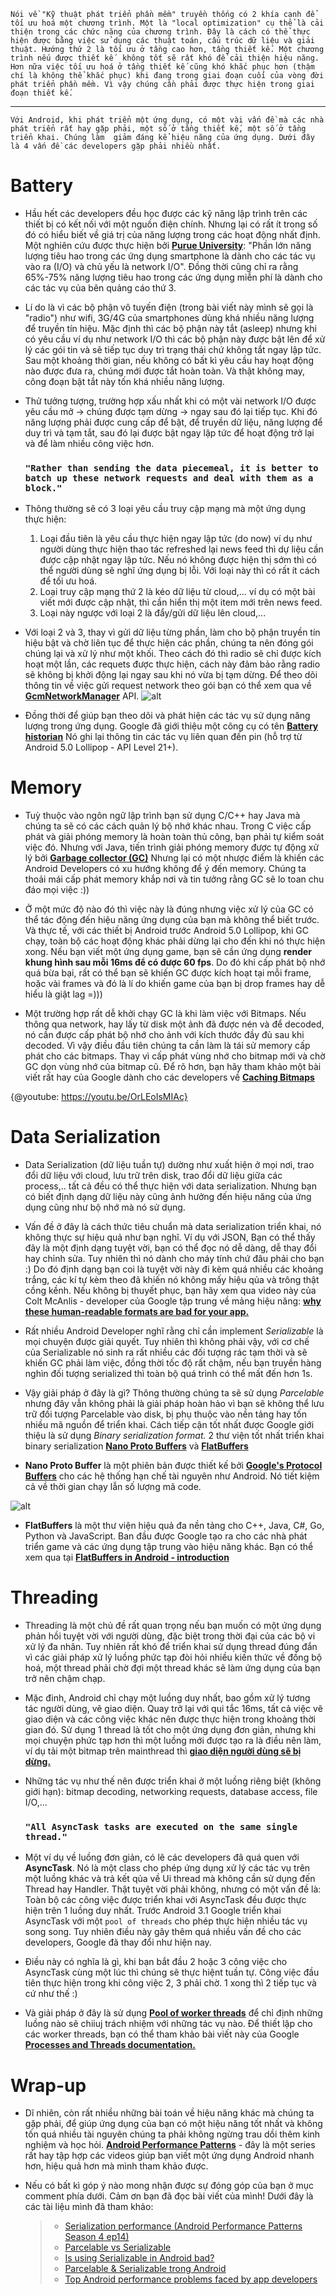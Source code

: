 `Nói về "Kỹ thuật phát triển phần mềm" truyền thống có 2 khía cạnh để tối ưu hoá một chương trình. Một là "local optimization" cụ thể là cải thiện trong các chức năng của chương trình. Đây là cách có thể thực hiện được bằng việc sử dụng các thuật toán, cấu trúc dữ liệu và giải thuật. Hướng thứ 2 là tối ưu ở tầng cao hơn, tầng thiết kế. Một chương trình nếu được thiết kế  không tốt sẽ rất khó để cải thiện hiệu năng. Hơn nữa việc tối ưu hoá ở tầng thiết kế cũng khó khắc phục hơn (thậm chí là không thể khắc phục) khi đang trong giai đoạn cuối của vòng đời phát triển phần mềm. Vì vậy chúng cần phải được thực hiện trong giai đoạn thiết kế. `

-----

`Với Android, khi phát triển một ứng dụng, có một vài vấn đề mà các nhà phát triển rất hay gặp phải, một số ở tầng thiết kế, một số ở tầng triển khai. Chúng làm  giảm đáng kể hiệu năng của ứng dụng. Dưới đây là 4 vấn đề các developers gặp phải nhiều nhất. `

# Battery
- Hầu hết các developers đều học được các kỹ năng lập trình trên các thiết bị có kết nối với một nguồn điện chính. Nhưng lại có rất ít trong số đó có hiểu biết về giá trị của năng lượng trong các hoạt động nhất định. Một nghiên cứu được thực hiện bởi **[Purue University](https://www.microsoft.com/en-us/research/people/?from=http%3A%2F%2Fresearch.microsoft.com%2Fen-us%2Fpeople%2Fmzh%2Feurosys-2012.pdf)**: "Phần lớn năng lượng tiêu hao trong các ứng dụng smartphone là dành cho các tác vụ vào ra (I/O) và chủ yếu là network I/O". Đồng thời cũng chỉ ra rằng 65%-75% năng lượng tiêu hao trong các ứng dụng miễn phí là dành cho các tác vụ của bên quảng cáo thứ 3.

- Lí do là vì các bộ phận vô tuyến điện (trong bài viết này mình sẽ gọi là "radio") như wifi, 3G/4G của smartphones dùng khá nhiều năng lượng để truyền tín hiệu. Mặc định thì các bộ phận này tắt (asleep) nhưng khi có yêu cầu ví dụ như network I/O thì các bộ phận này được bật lên để xử lý các gói tin và sẽ tiếp tục duy trì trạng thái chứ không tắt ngay lập tức. Sau một khoảng thời gian, nếu không có bất kì yêu cầu hay hoạt động nào được đưa ra, chúng mới được tắt hoàn toàn. Và thật không may, công đoạn bật tắt này tốn khá nhiều năng lượng. 

- Thử tưởng tượng, trường hợp xấu nhất khi có một vài network I/O được yêu cầu mở -> chúng được tạm dừng -> ngay sau đó lại tiếp tục. Khi đó năng lượng phải được cung cấp để bật, để truyền dữ liệu, năng lượng để duy trì và tạm tắt, sau đó lại được bật ngay lập tức để hoạt động trở lại và để làm nhiều công việc hơn. 

  ### `"Rather than sending the data piecemeal, it is better to batch up these network requests and deal with them as a block."`

- Thông thường sẽ có 3 loại yêu cầu truy cập mạng mà một ứng dụng thực hiện: 
    1. Loại đầu tiên là yêu cầu thực hiện ngay lập tức (do now) ví dụ như người dùng thực hiện thao tác refreshed lại news feed thì dự liệu cần được cập nhật ngay lập tức. Nếu nó không được hiện thị sớm thì có thể người dùng sẽ nghĩ ứng dụng bị lỗi. Với loại này thì có rất ít cách để tối ưu hoá.
    2. Loại truy cập mạng thứ 2 là kéo dữ liệu từ cloud,... ví dụ có một bài viết mới được cập nhật, thì cần hiển thị một item mới trên news feed.
    3. Loại này ngược với loại 2 là đẩy/gửi dữ liệu lên cloud,... 
   
- Với loại 2 và 3, thay vì gửi dữ liệu từng phần, làm cho bộ phận truyền tín hiệu bật và chờ liên tục để thực hiện các phần, chúng ta nên đóng gói chúng lại và xử lý như một khối. Theo cách đó thì radio sẽ chỉ được kích hoạt một lần, các requets được thực hiện, cách này đảm bảo rằng radio sẽ không bị khởi động lại ngay sau khi nó vừa bị tạm dừng. Để theo dõi thông tin về việc gửi request network theo gói bạn có thể xem qua về **[GcmNetworkManager](https://developers.google.com/android/reference/com/google/android/gms/gcm/GcmNetworkManager)**
API.
![alt](https://cdn57.androidauthority.net/wp-content/uploads/2016/01/battery-historian-16x9-1080p-1340x754.jpg)

- Đồng thời để giúp bạn theo dõi và phát hiện các tác vụ sử dụng năng lượng trong ứng dụng. Google đã giới thiệu một công cụ có tên **[Battery historian](https://github.com/google/battery-historian)** Nó ghi lại thông tin các tác vụ liên quan đến pin (hỗ trợ từ Android 5.0 Lollipop - API Level 21+).
# Memory
- Tuỳ thuộc vào ngôn ngữ lập trình bạn sử dụng C/C++ hay Java mà chúng ta sẽ có các cách quản lý bộ nhớ khác nhau. Trong C việc cấp phát và giải phóng memory là hoàn toàn thủ công, bạn phải tự kiểm soát việc đó. Nhưng với Java, tiến trình giải phóng memory được tự động xử lý bởi **[Garbage collector (GC)](https://www.oracle.com/webfolder/technetwork/tutorials/obe/java/gc01/index.html)** Nhưng lại có một nhược điểm là khiến các Android Developers có xu hướng không để ý đến memory. Chúng ta thoải mái cấp phát memory khắp nơi và tin tưởng rằng GC sẽ lo toan chu đáo mọi việc :)) 

- Ở một mức độ nào đó thì việc này là đúng nhưng việc xử lý của GC có thể tác động đến hiệu năng ứng dụng của bạn mà không thể biết trước. Và thực tế, với các thiết bị Android trước Android 5.0 Lollipop, khi GC chạy, toàn bộ các hoạt động khác phải dừng lại cho đến khi nó thực hiện xong. Nếu bạn viết một ứng dụng game, bạn sẽ cần ứng dụng **render khung hình sau mỗi 16ms để có được 60 fps**. Do đó khi cấp phát bộ nhớ quá bừa bại, rất có thể bạn sẽ khiến GC được kích hoạt tại mỗi frame, hoặc vài frames và đó là lí do khiến game của bạn bị drop frames hay dễ hiểu là giật lag =)))

- Một trường hợp rất dễ khởi chạy GC là khi làm việc với Bitmaps. Nếu thông qua network, hay lấy từ disk một ảnh đã được nén và để decoded, nó cần được cấp phát bộ nhớ cho ảnh với kích thước đầy đủ sau khi decoded. Vì vậy điều đầu tiên chúng ta cần làm là tái sử memory cấp phát cho các bitmaps. Thay vì cấp phát vùng nhớ cho bitmap mới và chờ GC dọn vùng nhớ của bitmap cũ. Để rõ hơn, bạn hãy tham khảo một bài viết rất hay của Google dành cho các developers về **[Caching Bitmaps](https://developer.android.com/topic/performance/graphics/cache-bitmap)**

{@youtube: https://youtu.be/OrLEoIsMIAc}

# Data Serialization
- Data Serialization (dữ liệu tuần tự) dường như xuất hiện ở mọi nơi, trao đổi dữ liệu với cloud, lưu trữ trên disk, trao đổi dữ liệu giữa các process,.. tất cả đều có thể thực hiện với data serialization. Nhưng bạn có biết định dạng dữ liệu này cũng ảnh hưởng đến hiệu năng của ứng dụng cũng như bộ nhớ mà nó sử dụng.

- Vấn đề ở đây là cách thức tiêu chuẩn mà data serialization triển khai, nó không thực sự hiệu quả như bạn nghĩ. Ví dụ với JSON, Bạn có thể thấy đây là một định dạng tuyệt vời, bạn có thể đọc nó dễ dàng, dễ thay đổi hay chỉnh sửa. Tuy nhiên thì nó dành cho máy tính chứ đâu phải cho bạn :) Do đó định dạng bạn coi là tuyệt vời này đi kèm quá nhiều các khoảng trắng, các kí tự kèm theo đã khiến nó không mấy hiệu qủa và trông thật cồng kềnh. Nếu không bị thuyết phục, bạn hãy xem qua video này của Colt McAnlis - developer của Google tập trung về mảng hiệu năng: **[why these human-readable formats are bad for your app.](https://www.youtube.com/watch?v=IwxIIUypnTE)**

- Rất nhiều Android Developer nghĩ rằng chỉ cần implement *Serializable* là mọi chuyện được giải quyết. Tuy nhiên thì không phải vậy, với cơ chế của Serializable nó sinh ra rất nhiều các đối tượng rác tạm thời và sẽ khiến GC phải làm việc, đồng thời tốc độ rất chậm, nếu bạn truyền hàng nghìn đối tượng serialized thì toàn bộ quá trình có thể mất đến hơn 1s.

- Vậy giải pháp ở đây là gì? Thông thường chúng ta sẽ sử dụng *Parcelable* nhưng đây vẫn không phải là giải pháp hoàn hảo vì bạn sẽ không thể lưu trữ đối tượng Parcelable vào disk, bị phụ thuộc vào nền tảng hay tốn nhiều mã nguồn để triển khai. Cách tiếp cận tốt nhất được Google giới thiệu là sử dụng *Binary serialization format.* 2 thư viện tốt nhất triển khai binary serialization **[Nano Proto Buffers](https://github.com/protocolbuffers/protobuf)** và **[FlatBuffers](https://github.com/google/flatbuffers)**

- **Nano Proto Buffer** là một phiên bản được thiết kế bởi **[Google's Protocol Buffers](https://developers.google.com/protocol-buffers/)** cho các hệ thống hạn chế tài nguyên như Android. Nó tiết kiệm cả về thời gian chạy lẫn số lượng mã code.

![alt](https://cdn57.androidauthority.net/wp-content/uploads/2016/01/flatbufffers.jpg)

- **FlatBuffers** là một thư viện hiệu quả đa nền tảng cho C++, Java, C#, Go, Python và JavaScript. Ban đầu được Google tạo ra cho các nhà phát triển game và các ứng dụng tập trung vào hiệu năng khác. Bạn có thể xem qua tại **[FlatBuffers in Android - introduction](http://frogermcs.github.io/flatbuffers-in-android-introdution/)**

# Threading
- Threading là một chủ đề rất quan trọng nếu bạn muốn có một ứng dụng phản hồi tuyệt vời với người dùng, đặc biệt trong thời đại của các bộ vi xử lý đa nhân. Tuy nhiên rất khó để triển khai  sử dụng thread đúng đắn vì các giải pháp xử lý luồng phức tạp đòi hỏi nhiều kiến thức về đồng bộ hoá, một thread phải chờ đợi một thread khác sẽ làm ứng dụng của bạn trở nên chậm chạp.

- Mặc đinh, Android chỉ chạy một luồng duy nhất, bao gồm xử lý tương tác người dùng, vẽ giao diện. Quay trở lại với qui tắc 16ms, tất cả việc vẽ giao diện và các công việc khác nên được thực hiện trong khoảng thời gian đó. Sử dụng 1 thread là tốt cho một ứng dụng đơn giản, nhưng khi mọi chuyện phức tạp hơn thì một luồng mới được tạo ra là điều nên làm, ví dụ tải một bitmap trên mainthread thì **[giao diện người dùng sẽ bị dừng.](https://developer.android.com/training/articles/perf-anr)**

- Những tác vụ như thế nên được triển khai ở một luồng riêng biệt (không giới hạn): bitmap decoding, networking requests, database access, file I/O,... 
    ### `"All AsyncTask tasks are executed on the same single thread."`
    
- Một ví dụ về luồng đơn giản, có lẽ các developers đã quá quen với **AsyncTask**. Nó là một class cho phép ứng dụng xử lý các tác vụ trên một luồng khác và trả kết qủa về Ui thread mà không cần sử dụng đến Thread hay Handler. Thật tuyệt vời phải không, nhưng có một vấn đề là: Toàn bộ các công việc được triển khai với AsyncTask đều được thực hiện trên 1 luồng duy nhất. Trước Android 3.1 Google triển khai AsyncTask với một `pool of threads` cho phép thực hiện nhiều tác vụ song song. Tuy nhiên điều này gây thêm quá nhiều vấn đề cho các developers, Google đã thay đổi như hiện nay. 

- Điều này có nghĩa là gì, khi bạn bắt đầu 2 hoặc 3 công việc cho AsyncTask cùng một lúc thì chúng sẽ thực hiệnt tuần tự. Công việc đầu tiên thực hiện trong khi công việc 2, 3 phải chờ. 1 xong thì 2 tiếp tục và cứ như thế :)

- Và giải pháp ở đây là sử dụng **[Pool of worker threads](https://developer.android.com/training/multiple-threads/)** để chỉ định những luồng nào sẽ chiiuj trách nhiệm với những tác vụ nào. Để thiết lập cho các worker threads, bạn có thể tham khảo bài viết này của Google **[Processes and Threads documentation.](https://developer.android.com/guide/components/processes-and-threads)**

# Wrap-up
- Dĩ nhiên, còn rất nhiều những bài toán về hiệu năng khác mà chúng ta gặp phải, để giúp ứng dụng của bạn có một hiệu năng tốt nhất và không tốn quá nhiều tài nguyên chúng ta phải không ngừng trau dồi thêm kinh nghiệm và học hỏi. **[Android Performance Patterns](https://www.youtube.com/playlist?list=PLWz5rJ2EKKc9CBxr3BVjPTPoDPLdPIFCE)** - đây là một series rất hay tập hợp các videos giúp bạn viết một ứng dụng Android nhanh hơn, hiệu quả hơn mà mình tham khảo được.

- Nếu có bất kì góp ý nào mong nhận được sự đóng góp của bạn ở mục comment phía dưới. Cảm ơn bạn đã đọc bài viết của mình! Dưới đây là các tài liệu mình đã tham khảo:
    > - [Serialization performance (Android Performance Patterns Season 4 ep14)](https://www.youtube.com/watch?v=IwxIIUypnTE)
    > - [Parcelable vs Serializable
](http://www.developerphil.com/parcelable-vs-serializable/)
    > - [Is using Serializable in Android bad?](https://stackoverflow.com/questions/3611843/is-using-serializable-in-android-bad)
    > - [Parcelable & Serializable trong Android](https://viblo.asia/p/parcelable-serializable-trong-android-KE7bGonKM5e2)
    > - [Top Android performance problems faced by app developers](https://www.androidauthority.com/top-android-performance-problems-666234/)